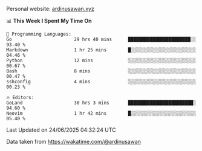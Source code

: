 Personal website: [ardinusawan.xyz](https://ardinusawan.xyz)

<!--START_SECTION:waka-->
📊 **This Week I Spent My Time On** 

```text
💬 Programming Languages: 
Go                       29 hrs 40 mins      ███████████████████████░░   93.40 % 
Markdown                 1 hr 25 mins        █░░░░░░░░░░░░░░░░░░░░░░░░   04.46 % 
Python                   12 mins             ░░░░░░░░░░░░░░░░░░░░░░░░░   00.67 % 
Bash                     8 mins              ░░░░░░░░░░░░░░░░░░░░░░░░░   00.47 % 
sshconfig                4 mins              ░░░░░░░░░░░░░░░░░░░░░░░░░   00.23 % 

🔥 Editors: 
GoLand                   30 hrs 3 mins       ████████████████████████░   94.60 % 
Neovim                   1 hr 42 mins        █░░░░░░░░░░░░░░░░░░░░░░░░   05.40 % 
```


 Last Updated on 24/06/2025 04:32:24 UTC
<!--END_SECTION:waka-->
Data taken from https://wakatime.com/@ardinusawan
